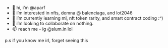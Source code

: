 - 🦂 hi, i’m @aparf
- 🛁 i’m interested in nfts, demna @ balenciaga, and lot2046
- 🥫 i’m currently learning ml, nft token rarity, and smart contract coding :^) 
- 🐘 i’m looking to collaborate on nothing. 
- 📫 reach me - ig @slum.in lol 

p.s if you know me irl, forget seeing this 
<!---
aparf/aparf is a ✨ special ✨ repository because its `README.md` (this file) appears on your GitHub profile.
You can click the Preview link to take a look at your changes.
--->
